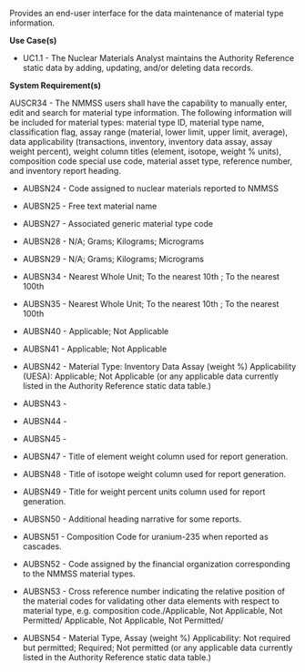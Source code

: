 Provides an end-user interface for the data maintenance of material type information.

**Use Case(s)**

- UC1.1 - The Nuclear Materials Analyst maintains the Authority Reference static data by adding, updating, and/or deleting data records.

**System Requirement(s)**

AUSCR34 - The NMMSS users shall have the capability to manually enter, edit and search for material type information. The following information will be included for material types: material type ID, material type name, classification flag, assay range (material, lower limit, upper limit, average), data applicability (transactions, inventory, inventory data assay, assay weight percent), weight column titles (element, isotope, weight % units), composition code special use code, material asset type, reference number, and inventory report heading.

- AUBSN24 - Code assigned to nuclear materials reported to NMMSS

- AUBSN25 - Free text material name

- AUBSN27 - Associated generic material type code

- AUBSN28 - N/A; Grams; Kilograms; Micrograms

- AUBSN29 - N/A; Grams; Kilograms; Micrograms

- AUBSN34 - Nearest Whole Unit; To the nearest 10th ; To the nearest 100th

- AUBSN35 - Nearest Whole Unit; To the nearest 10th ; To the nearest 100th

- AUBSN40 - Applicable; Not Applicable

- AUBSN41 - Applicable; Not Applicable

- AUBSN42 - Material Type: Inventory Data Assay (weight %) Applicability (UESA): Applicable; Not Applicable (or any applicable data currently listed in the Authority Reference static data table.)

- AUBSN43 -

- AUBSN44 -

- AUBSN45 -

- AUBSN47 - Title of element weight column used for report generation.

- AUBSN48 - Title of isotope weight column used for report generation.

- AUBSN49 - Title for weight percent units column used for report generation.

- AUBSN50 - Additional heading narrative for some reports.

- AUBSN51 - Composition Code for uranium-235 when reported as cascades.

- AUBSN52 - Code assigned by the financial organization corresponding to the NMMSS material types.

- AUBSN53 - Cross reference number indicating the relative position of the material codes for validating other data elements with respect to material type, e.g. composition code./Applicable, Not Applicable, Not Permitted/ Applicable, Not Applicable, Not Permitted/

- AUBSN54 - Material Type, Assay (weight %) Applicability: Not required but permitted; Required; Not permitted (or any applicable data currently listed in the Authority Reference static data table.)